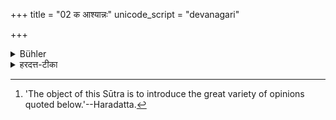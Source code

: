 +++
title = "02 क आश्यान्नः"
unicode_script = "devanagari"

+++

<details><summary>Bühler</summary>

2. Who (then) are those whose food may be eaten? [^2] 


[^2]:  'The object of this Sūtra is to introduce the great variety of opinions quoted below.'--Haradatta.
</details>

<details><summary>हरदत्त-टीका</summary>

## सूत्रम्
क आश्यान्नः ॥ २॥
### टिप्पनी
यद्येते अभाज्यान्नोः कस्तहि आश्यान्नः ? कस्य तर्ह्यन्नमशनीयमिति । यद्यप्येते अभोज्यान्ना इत्युक्ते परिशिष्टा भोज्यान्ना इति गम्यते । तथाप्यनेकमतोपन्यासार्थं प्रश्नपूर्वक आरम्भः ॥ २ ॥
</details>
